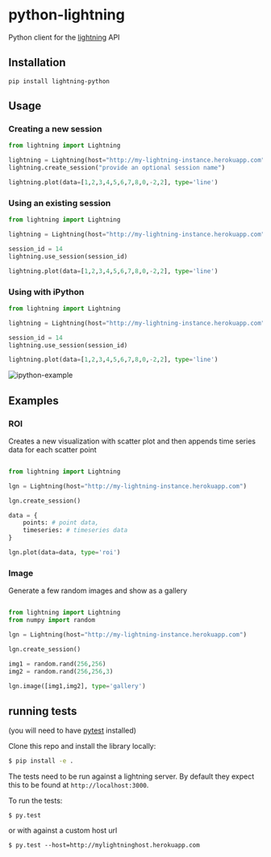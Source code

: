 python-lightning
================

Python client for the [lightning](https://github.com/mathisonian/lightning) API

## Installation

```
pip install lightning-python
```

## Usage

### Creating a new session

```python
from lightning import Lightning

lightning = Lightning(host="http://my-lightning-instance.herokuapp.com")
lightning.create_session("provide an optional session name")

lightning.plot(data=[1,2,3,4,5,6,7,8,0,-2,2], type='line')

```

### Using an existing session


```python
from lightning import Lightning

lightning = Lightning(host="http://my-lightning-instance.herokuapp.com")

session_id = 14
lightning.use_session(session_id)

lightning.plot(data=[1,2,3,4,5,6,7,8,0,-2,2], type='line')

```

### Using with iPython

```python
from lightning import Lightning

lightning = Lightning(host="http://my-lightning-instance.herokuapp.com", ipython=True)

session_id = 14
lightning.use_session(session_id)

lightning.plot(data=[1,2,3,4,5,6,7,8,0,-2,2], type='line')

```

![ipython-example](http://i.gif.fm/6ZTdQ.png)




## Examples

### ROI

Creates a new visualization with scatter plot and then appends time series data for each scatter point

```python

from lightning import Lightning

lgn = Lightning(host="http://my-lightning-instance.herokuapp.com")

lgn.create_session()

data = {
    points: # point data,
    timeseries: # timeseries data
}

lgn.plot(data=data, type='roi')

```

### Image

Generate a few random images and show as a gallery

```python

from lightning import Lightning
from numpy import random

lgn = Lightning(host="http://my-lightning-instance.herokuapp.com")

lgn.create_session()

img1 = random.rand(256,256)
img2 = random.rand(256,256,3)

lgn.image([img1,img2], type='gallery')

```

## running tests


(you will need to have [pytest](http://pytest.org/latest/) installed)


Clone this repo and install the library locally:

```sh
$ pip install -e .
``` 


The tests need to be run against a lightning server. By default they expect
this to be found at `http://localhost:3000`.

To run the tests:

```
$ py.test
```

or with against a custom host url


```
$ py.test --host=http://mylightninghost.herokuapp.com
```



